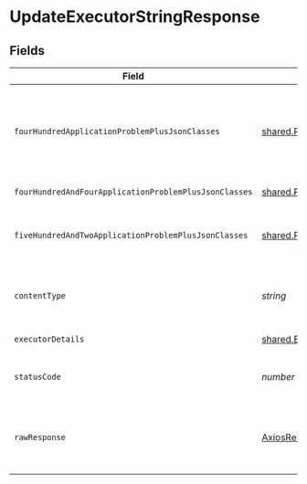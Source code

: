 # UpdateExecutorStringResponse


## Fields

| Field                                                                                            | Type                                                                                             | Required                                                                                         | Description                                                                                      |
| ------------------------------------------------------------------------------------------------ | ------------------------------------------------------------------------------------------------ | ------------------------------------------------------------------------------------------------ | ------------------------------------------------------------------------------------------------ |
| `fourHundredApplicationProblemPlusJsonClasses`                                                   | [shared.Problem](../../../sdk/models/shared/problem.md)[]                                        | :heavy_minus_sign:                                                                               | problem with executor definition - probably some bad input occurs (invalid JSON body or similar) |
| `fourHundredAndFourApplicationProblemPlusJsonClasses`                                            | [shared.Problem](../../../sdk/models/shared/problem.md)[]                                        | :heavy_minus_sign:                                                                               | executor not found                                                                               |
| `fiveHundredAndTwoApplicationProblemPlusJsonClasses`                                             | [shared.Problem](../../../sdk/models/shared/problem.md)[]                                        | :heavy_minus_sign:                                                                               | problem with communicating with kubernetes cluster                                               |
| `contentType`                                                                                    | *string*                                                                                         | :heavy_check_mark:                                                                               | HTTP response content type for this operation                                                    |
| `executorDetails`                                                                                | [shared.ExecutorDetails](../../../sdk/models/shared/executordetails.md)                          | :heavy_minus_sign:                                                                               | successful operation                                                                             |
| `statusCode`                                                                                     | *number*                                                                                         | :heavy_check_mark:                                                                               | HTTP response status code for this operation                                                     |
| `rawResponse`                                                                                    | [AxiosResponse](https://axios-http.com/docs/res_schema)                                          | :heavy_minus_sign:                                                                               | Raw HTTP response; suitable for custom response parsing                                          |